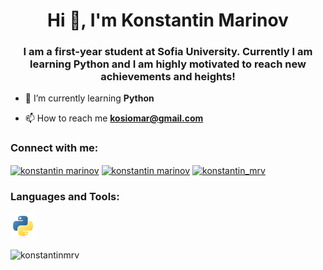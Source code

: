 <h1 align="center">Hi 👋, I'm Konstantin Marinov</h1>
<h3 align="center">I am a first-year student at Sofia University. Currently I am learning Python and I am highly motivated to reach new achievements and heights!</h3>

- 🌱 I’m currently learning **Python**

- 📫 How to reach me **kosiomar@gmail.com**

<h3 align="left">Connect with me:</h3>
<p align="left">
<a href="https://linkedin.com/in/konstantin marinov" target="blank"><img align="center" src="https://raw.githubusercontent.com/rahuldkjain/github-profile-readme-generator/master/src/images/icons/Social/linked-in-alt.svg" alt="konstantin marinov" height="30" width="40" /></a>
<a href="https://fb.com/konstantin marinov" target="blank"><img align="center" src="https://raw.githubusercontent.com/rahuldkjain/github-profile-readme-generator/master/src/images/icons/Social/facebook.svg" alt="konstantin marinov" height="30" width="40" /></a>
<a href="https://instagram.com/konstantin_mrv" target="blank"><img align="center" src="https://raw.githubusercontent.com/rahuldkjain/github-profile-readme-generator/master/src/images/icons/Social/instagram.svg" alt="konstantin_mrv" height="30" width="40" /></a>
</p>

<h3 align="left">Languages and Tools:</h3>
<p align="left"> <a href="https://www.python.org" target="_blank" rel="noreferrer"> <img src="https://raw.githubusercontent.com/devicons/devicon/master/icons/python/python-original.svg" alt="python" width="40" height="40"/> </a> </p>

<p><img align="center" src="https://github-readme-stats.vercel.app/api/top-langs?username=konstantinmrv&show_icons=true&locale=en&layout=compact" alt="konstantinmrv" /></p>

